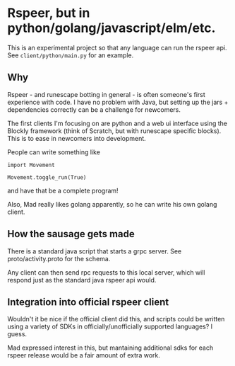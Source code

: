 # Rspeer, but in python/golang/javascript/elm/etc.

This is an experimental project so that any language can run the rspeer api. See `client/python/main.py` for an example.

## Why

Rspeer - and runescape botting in general - is often someone's first experience with code. I have no problem with Java, but setting up the jars + dependencies correctly can be a challenge for newcomers.

The first clients I'm focusing on are python and a web ui interface using the Blockly framework (think of Scratch, but with runescape specific blocks).  This is to ease in newcomers into development.

People can write something like

```
import Movement

Movement.toggle_run(True)
```

and have that be a complete program!

Also, Mad really likes golang apparently, so he can write his own golang client.

## How the sausage gets made

There is a standard java script that starts a grpc server. See proto/activity.proto for the schema.

Any client can then send rpc requests to this local server, which will respond just as the standard java rspeer api would.

## Integration into official rspeer client

Wouldn't it be nice if the official client did this, and scripts could be written using a variety of SDKs in officially/unofficially supported languages? I guess.

Mad expressed interest in this, but mantaining additional sdks for each rspeer release would be a fair amount of extra work.
